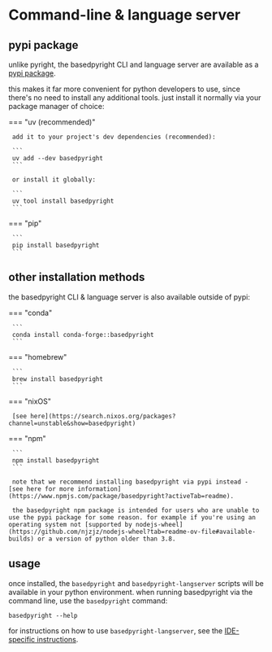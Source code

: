 # Command-line & language server

## pypi package

unlike pyright, the basedpyright CLI and language server are available as a [pypi package](https://pypi.org/project/basedpyright/).

this makes it far more convenient for python developers to use, since there's no need to install any additional tools. just install it normally via your package manager of choice:

=== "uv (recommended)"

     add it to your project's dev dependencies (recommended):

     ```
     uv add --dev basedpyright
     ```

     or install it globally:

     ```
     uv tool install basedpyright
     ```

=== "pip"

     ```
     pip install basedpyright
     ```

## other installation methods

the basedpyright CLI & language server is also available outside of pypi:

=== "conda"

     ```
     conda install conda-forge::basedpyright
     ```

=== "homebrew"

     ```
     brew install basedpyright
     ```

=== "nixOS"

     [see here](https://search.nixos.org/packages?channel=unstable&show=basedpyright)

=== "npm"

     ```
     npm install basedpyright
     ```

     note that we recommend installing basedpyright via pypi instead - [see here for more information](https://www.npmjs.com/package/basedpyright?activeTab=readme).

     the basedpyright npm package is intended for users who are unable to use the pypi package for some reason. for example if you're using an operating system not [supported by nodejs-wheel](https://github.com/njzjz/nodejs-wheel?tab=readme-ov-file#available-builds) or a version of python older than 3.8.

## usage

once installed, the `basedpyright` and `basedpyright-langserver` scripts will be available in your python environment. when running basedpyright via the command line, use the `basedpyright` command:

```shell
basedpyright --help
```

for instructions on how to use `basedpyright-langserver`, see the [IDE-specific instructions](./ides.md).
